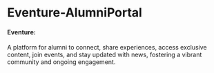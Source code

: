 # Eventure-AlumniPortal
<h4>Eventure:</h4>A platform for alumni to connect, share experiences, access exclusive content, join events, and stay updated with news, fostering a vibrant community and ongoing engagement.
